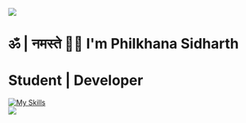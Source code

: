 ![](https://capsule-render.vercel.app/api?type=waving&color=gradient&height=100&section=header)



# ॐ | नमस्ते 🙏🏼 I'm Philkhana Sidharth
# Student | Developer

[![My Skills](https://skillicons.dev/icons?i=nextjs,nodejs,express,react,vue,vite,tailwind,postman,vercel,github,git,firebase,supabase,java,py,ts,js,c,cpp,html,css,&perline=8)](https://skillicons.dev)  
![](https://capsule-render.vercel.app/api?type=waving&color=gradient&height=100&section=footer)
